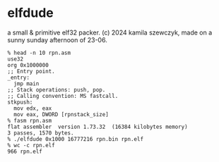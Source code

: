 # elfdude
a small &amp; primitive elf32 packer. (c) 2024 kamila szewczyk, made on a sunny sunday afternoon of 23-06.
```
% head -n 10 rpn.asm
use32
org 0x1000000
;; Entry point.
_entry:
  jmp main
;; Stack operations: push, pop.
;; Calling convention: MS fastcall.
stkpush:
  mov edx, eax
  mov eax, DWORD [rpnstack_size]
% fasm rpn.asm
flat assembler  version 1.73.32  (16384 kilobytes memory)
3 passes, 1570 bytes.
% ./elfdude 0x1000 16777216 rpn.bin rpn.elf
% wc -c rpn.elf
966 rpn.elf
```
